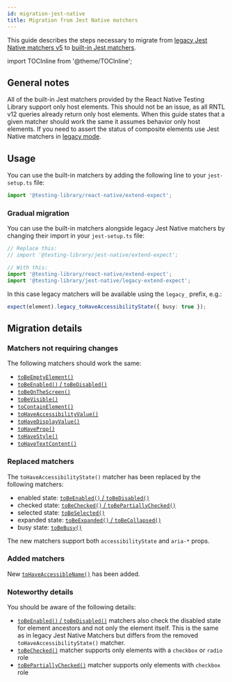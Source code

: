 ```yaml
---
id: migration-jest-native
title: Migration from Jest Native matchers
---
```


This guide describes the steps necessary to migrate from [legacy Jest Native matchers v5](https://github.com/testing-library/jest-native) to [built-in Jest matchers](jest-matchers). 

import TOCInline from '@theme/TOCInline';

<TOCInline toc={toc} />

## General notes

All of the built-in Jest matchers provided by the React Native Testing Library support only host elements. This should not be an issue, as all RNTL v12 queries already return only host elements. When this guide states that a given matcher should work the same it assumes behavior only host elements. If you need to assert the status of composite elements use Jest Native matchers in [legacy mode](#gradual-migration).

## Usage 

You can use the built-in matchers by adding the following line to your `jest-setup.ts` file:

```ts
import '@testing-library/react-native/extend-expect';
```

### Gradual migration

You can use the built-in matchers alongside legacy Jest Native matchers by changing their import in your `jest-setup.ts` file:

```ts
// Replace this:
// import '@testing-library/jest-native/extend-expect';

// With this:
import '@testing-library/react-native/extend-expect';
import '@testing-library/jest-native/legacy-extend-expect';
```

In this case legacy matchers will be available using the `legacy_` prefix, e.g.:

```ts
expect(element).legacy_toHaveAccessibilityState({ busy: true });
```

## Migration details

### Matchers not requiring changes

The following matchers should work the same:
* [`toBeEmptyElement()`](jest-matchers#tobeemptyelement)
* [`toBeEnabled()` / `toBeDisabled()`](jest-matchers#tobeenabled)
* [`toBeOnTheScreen()`](jest-matchers#tobeonthescreen)
* [`toBeVisible()`](jest-matchers#tobevisible)
* [`toContainElement()`](jest-matchers#tocontainelement)
* [`toHaveAccessibilityValue()`](jest-matchers#tohaveaccessibilityvalue)
* [`toHaveDisplayValue()`](jest-matchers#tohavedisplayvalue)
* [`toHaveProp()`](jest-matchers#tohaveprop)
* [`toHaveStyle()`](jest-matchers#tohavestyle)
* [`toHaveTextContent()`](jest-matchers#tohavetextcontent)
  
### Replaced matchers

The `toHaveAccessibilityState()` matcher has been replaced by the following matchers:
* enabled state: [`toBeEnabled()` / `toBeDisabled()`](jest-matchers#tobeenabled)
* checked state: [`toBeChecked()` / `toBePartiallyChecked()`](jest-matchers#tobechecked)
* selected state: [`toBeSelected()`](jest-matchers#tobeselected)
* expanded state: [`toBeExpanded()` / `toBeCollapsed()`](jest-matchers#tobeexpanded)
* busy state: [`toBeBusy()`](jest-matchers#tobebusy)

The new matchers support both `accessibilityState` and `aria-*` props.

### Added matchers

New [`toHaveAccessibleName()`](jest-matchers#tohaveaccessiblename) has been added.

### Noteworthy details

You should be aware of the following details:
* [`toBeEnabled()` / `toBeDisabled()`](jest-matchers#tobeenabled) matchers also check the disabled state for element ancestors and not only the element itself. This is the same as in legacy Jest Native Matchers but differs from the removed `toHaveAccessibilityState()` matcher.
* [`toBeChecked()`](jest-matchers#tobechecked) matcher supports only elements with a `checkbox` or `radio` role
* [`toBePartiallyChecked()`](jest-matchers#tobechecked) matcher supports only elements with `checkbox` role

